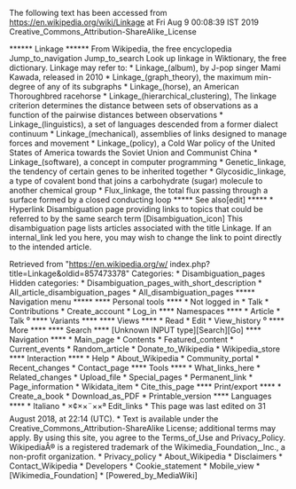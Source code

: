 The following text has been accessed from https://en.wikipedia.org/wiki/Linkage at Fri Aug 9 00:08:39 IST 2019
Creative_Commons_Attribution-ShareAlike_License




















****** Linkage ******
From Wikipedia, the free encyclopedia
Jump_to_navigation Jump_to_search
 Look up linkage in Wiktionary, the free dictionary.
Linkage may refer to:
    * Linkage_(album), by J-pop singer Mami Kawada, released in 2010
    * Linkage_(graph_theory), the maximum min-degree of any of its subgraphs
    * Linkage_(horse), an American Thoroughbred racehorse
    * Linkage_(hierarchical_clustering), The linkage criterion determines the
      distance between sets of observations as a function of the pairwise
      distances between observations
    * Linkage_(linguistics), a set of languages descended from a former dialect
      continuum
    * Linkage_(mechanical), assemblies of links designed to manage forces and
      movement
    * Linkage_(policy), a Cold War policy of the United States of America
      towards the Soviet Union and Communist China
    * Linkage_(software), a concept in computer programming
    * Genetic_linkage, the tendency of certain genes to be inherited together
    * Glycosidic_linkage, a type of covalent bond that joins a carbohydrate
      (sugar) molecule to another chemical group
    * Flux_linkage, the total flux passing through a surface formed by a closed
      conducting loop
***** See also[edit] *****
    * Hyperlink
                      Disambiguation page providing links to topics that could
                      be referred to by the same search term
[Disambiguation_icon] This disambiguation page lists articles associated with
                      the title Linkage.
                      If an internal_link led you here, you may wish to change
                      the link to point directly to the intended article.

Retrieved from "https://en.wikipedia.org/w/
index.php?title=Linkage&oldid=857473378"
Categories:
    * Disambiguation_pages
Hidden categories:
    * Disambiguation_pages_with_short_description
    * All_article_disambiguation_pages
    * All_disambiguation_pages
***** Navigation menu *****
**** Personal tools ****
    * Not logged in
    * Talk
    * Contributions
    * Create_account
    * Log_in
**** Namespaces ****
    * Article
    * Talk
⁰
**** Variants ****
**** Views ****
    * Read
    * Edit
    * View_history
⁰
**** More ****
**** Search ****
[Unknown INPUT type][Search][Go]
**** Navigation ****
    * Main_page
    * Contents
    * Featured_content
    * Current_events
    * Random_article
    * Donate_to_Wikipedia
    * Wikipedia_store
**** Interaction ****
    * Help
    * About_Wikipedia
    * Community_portal
    * Recent_changes
    * Contact_page
**** Tools ****
    * What_links_here
    * Related_changes
    * Upload_file
    * Special_pages
    * Permanent_link
    * Page_information
    * Wikidata_item
    * Cite_this_page
**** Print/export ****
    * Create_a_book
    * Download_as_PDF
    * Printable_version
**** Languages ****
    * Italiano
    * ×¢××¨××ª
Edit_links
    * This page was last edited on 31 August 2018, at 22:14 (UTC).
    * Text is available under the Creative_Commons_Attribution-ShareAlike
      License; additional terms may apply. By using this site, you agree to the
      Terms_of_Use and Privacy_Policy. WikipediaÂ® is a registered trademark of
      the Wikimedia_Foundation,_Inc., a non-profit organization.
    * Privacy_policy
    * About_Wikipedia
    * Disclaimers
    * Contact_Wikipedia
    * Developers
    * Cookie_statement
    * Mobile_view
    * [Wikimedia_Foundation]
    * [Powered_by_MediaWiki]
